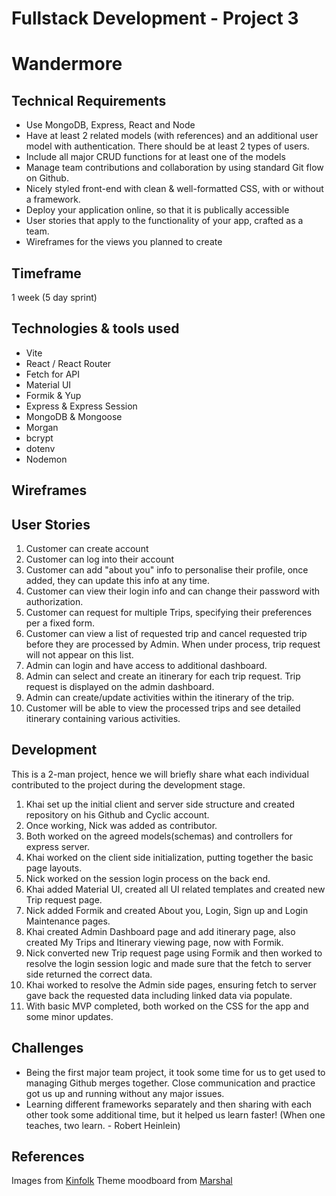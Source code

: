 # Fullstack Development - Project 3

# Wandermore

## Technical Requirements

- Use MongoDB, Express, React and Node
- Have at least 2 related models (with references) and an additional user model with authentication. There should be at least 2 types of users.
- Include all major CRUD functions for at least one of the models
- Manage team contributions and collaboration by using standard Git flow on Github.
- Nicely styled front-end with clean & well-formatted CSS, with or without a framework.
- Deploy your application online, so that it is publically accessible
- User stories that apply to the functionality of your app, crafted as a team.
- Wireframes for the views you planned to create

## Timeframe

1 week (5 day sprint)

## Technologies & tools used

- Vite
- React / React Router
- Fetch for API
- Material UI
- Formik & Yup
- Express & Express Session
- MongoDB & Mongoose
- Morgan
- bcrypt
- dotenv
- Nodemon

## Wireframes

<!-- Khai -->

## User Stories

1. Customer can create account
2. Customer can log into their account
3. Customer can add "about you" info to personalise their profile, once added, they can update this info at any time.
4. Customer can view their login info and can change their password with authorization.
5. Customer can request for multiple Trips, specifying their preferences per a fixed form.
6. Customer can view a list of requested trip and cancel requested trip before they are processed by Admin. When under process, trip request will not appear on this list.
7. Admin can login and have access to additional dashboard.
8. Admin can select and create an itinerary for each trip request. Trip request is displayed on the admin dashboard.
9. Admin can create/update activities within the itinerary of the trip.
10. Customer will be able to view the processed trips and see detailed itinerary containing various activities.

## Development

This is a 2-man project, hence we will briefly share what each individual contributed to the project during the development stage.

1. Khai set up the initial client and server side structure and created repository on his Github and Cyclic account.
2. Once working, Nick was added as contributor.
3. Both worked on the agreed models(schemas) and controllers for express server.
4. Khai worked on the client side initialization, putting together the basic page layouts.
5. Nick worked on the session login process on the back end.
6. Khai added Material UI, created all UI related templates and created new Trip request page.
7. Nick added Formik and created About you, Login, Sign up and Login Maintenance pages.
8. Khai created Admin Dashboard page and add itinerary page, also created My Trips and Itinerary viewing page, now with Formik.
9. Nick converted new Trip request page using Formik and then worked to resolve the login session logic and made sure that the fetch to server side returned the correct data.
10. Khai worked to resolve the Admin side pages, ensuring fetch to server gave back the requested data including linked data via populate.
11. With basic MVP completed, both worked on the CSS for the app and some minor updates.

## Challenges

- Being the first major team project, it took some time for us to get used to managing Github merges together. Close communication and practice got us up and running without any major issues.
- Learning different frameworks separately and then sharing with each other took some additional time, but it helped us learn faster! (When one teaches, two learn. - Robert Heinlein)

## References

Images from [Kinfolk](https://www.kinfolk.com/)
Theme moodboard from [Marshal](https://www.behance.net/gallery/156181337/Marshall-E-commerce?tracking_source=search_projects_recommended%7CUX+design)

